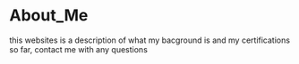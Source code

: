 # About_Me
this websites is a description of what my bacground is and my certifications so far, contact me with any questions
